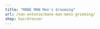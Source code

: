 ```yaml
---
title: "MANE MAN Men's Grooming"
url: /san-antonio/mane-man-mens-grooming/
shop: hairdresser
---
```

